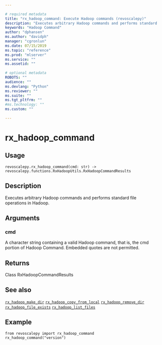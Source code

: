 ```yaml
--- 
 
# required metadata 
title: "rx_hadoop_command: Execute Hadoop commands (revoscalepy)" 
description: "Executes arbitrary Hadoop commands and performs standard file operations in Hadoop." 
keywords: "Hadoop Command" 
author: "dphansen"
ms.author: "davidph" 
manager: "cgronlun" 
ms.date: 07/15/2019
ms.topic: "reference" 
ms.prod: "mlserver" 
ms.service: "" 
ms.assetid: "" 
 
# optional metadata 
ROBOTS: "" 
audience: "" 
ms.devlang: "Python" 
ms.reviewer: "" 
ms.suite: "" 
ms.tgt_pltfrm: "" 
#ms.technology: "" 
ms.custom: "" 
 
---
```


# rx_hadoop_command


 


## Usage



```
revoscalepy.rx_hadoop_command(cmd: str) -> revoscalepy.functions.RxHadoopUtils.RxHadoopCommandResults
```





## Description

Executes arbitrary Hadoop commands and performs standard file operations in Hadoop.


## Arguments


### cmd

A character string containing a valid Hadoop command, that
is, the cmd portion of Hadoop Command. Embedded quotes are not permitted.


## Returns

Class RxHadoopCommandResults


## See also

[`rx_hadoop_make_dir`](rx-hadoop-make-dir.md)
[`rx_hadoop_copy_from_local`](rx-hadoop-copy-from-local.md)
[`rx_hadoop_remove_dir`](rx-hadoop-remove-dir.md)
[`rx_hadoop_file_exists`](rx-hadoop-file-exists.md)
[`rx_hadoop_list_files`](rx-hadoop-list-files.md)


## Example



```
from revoscalepy import rx_hadoop_command
rx_hadoop_command("version")
```

